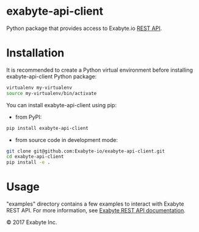 # exabyte-api-client

Python package that provides access to Exabyte.io [REST API](https://docs.exabyte.io/rest-api/query-structure/).

# Installation

It is recommended to create a Python virtual environment before installing exabyte-api-client Python package:

```bash
virtualenv my-virtualenv
source my-virtualenv/bin/activate
```

You can install exabyte-api-client using pip:

- from PyPI:

```bash
pip install exabyte-api-client
```

- from source code in development mode:

```bash
git clone git@github.com:Exabyte-io/exabyte-api-client.git
cd exabyte-api-client
pip install -e .
```

# Usage

"examples" directory contains a few examples to interact with Exabyte REST API. For more information, see [Exabyte REST API documentation](https://docs.exabyte.io/rest-api/rest-api-python-client/).

© 2017 Exabyte Inc.
